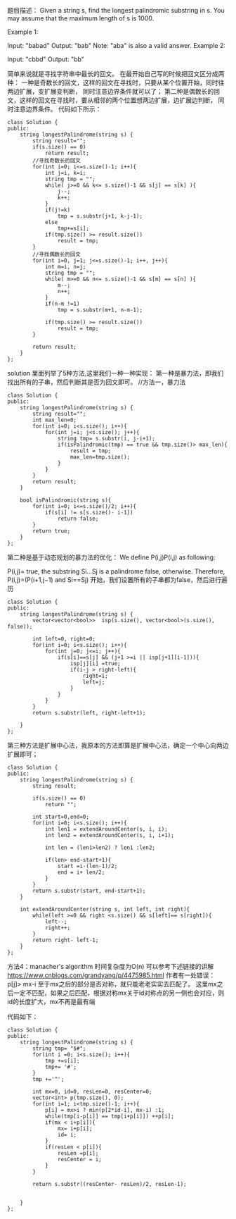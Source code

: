 题目描述：
Given a string s, find the longest palindromic substring in s. You may assume that the maximum length of s is 1000.

Example 1:

Input: "babad"
Output: "bab"
Note: "aba" is also a valid answer.
Example 2:

Input: "cbbd"
Output: "bb"

简单来说就是寻找字符串中最长的回文。
在最开始自己写的时候把回文区分成两种：
一种是奇数长的回文，这样的回文在寻找时，只要从某个位置开始，同时往两边扩展，变扩展变判断，
    同时注意边界条件就可以了；
第二种是偶数长的回文，这样的回文在寻找时，要从相邻的两个位置想两边扩展，边扩展边判断，
    同时注意边界条件。
代码如下所示：
```
class Solution {
public:
    string longestPalindrome(string s) {
        string result="";
        if(s.size() == 0)
            return result;
        //寻找奇数长的回文
        for(int i=0; i<=s.size()-1; i++){
            int j=i, k=i;
            string tmp = "";
            while( j>=0 && k<= s.size()-1 && s[j] == s[k] ){
                j--;
                k++;
            }
            if(j!=k)
                tmp = s.substr(j+1, k-j-1);
            else
                tmp+=s[i];
            if(tmp.size() >= result.size())
                result = tmp;
        }
        //寻找偶数长的回文
        for(int i=0, j=1; j<=s.size()-1; i++, j++){
            int m=i, n=j;
            string tmp = "";
            while( m>=0 && n<= s.size()-1 && s[m] == s[n] ){
                m--;
                n++;
            }
            if(n-m !=1)
                tmp = s.substr(m+1, n-m-1);

            if(tmp.size() >= result.size())
                result = tmp;
        }
        
        return result;
    }
};
```



solution 里面列举了5种方法,这里我们一种一种实现：
第一种是暴力法，即我们找出所有的子串，然后判断其是否为回文即可。
//方法一，暴力法
```
class Solution {
public:
    string longestPalindrome(string s) {
        string result="";
        int max_len=0;
        for(int i=0; i<s.size(); i++){
            for(int j=i; j<s.size(); j++){
                string tmp= s.substr(i, j-i+1);
                if(isPalindromic(tmp) == true && tmp.size()> max_len){
                    result = tmp;
                    max_len=tmp.size();
                }
            } 
        }
        return result;
    }
    
    bool isPalindromic(string s){
        for(int i=0; i<=s.size()/2; i++){
            if(s[i] != s[s.size()- i-1])
                return false;
        }
        return true;
    }
};
```

第二种是基于动态规划的暴力法的优化：
We define P(i,j)P(i,j) as following:

P(i,j)= true, the substring Si…Sj is a palindrome
        false, otherwise.
Therefore,
P(i,j)=(P(i+1,j−1) and Si==Sj)
开始，我们设置所有的子串都为false，然后进行遍历

```
class Solution {
public:
    string longestPalindrome(string s) {
        vector<vector<bool>>  isp(s.size(), vector<bool>(s.size(), false));
        
        int left=0, right=0;
        for(int i=0; i<s.size(); i++){
            for(int j=0; j<=i; j++){
                if(s[i]==s[j] && (j+1 >=i || isp[j+1][i-1])){
                    isp[j][i] =true;
                    if(i-j > right-left){
                        right=i;
                        left=j;
                    }
                }
            }
        }
        return s.substr(left, right-left+1);

    }
};
```

第三种方法是扩展中心法，我原本的方法即算是扩展中心法，确定一个中心向两边扩展即可；
```
class Solution {
public:
    string longestPalindrome(string s) {
        string result;
        
        if(s.size() == 0)
            return "";

        int start=0,end=0;
        for(int i=0; i<s.size(); i++){
            int len1 = extendAroundCenter(s, i, i);
            int len2 = extendAroundCenter(s, i, i+1);
            
            int len = (len1>len2) ? len1 :len2;
            
            if(len> end-start+1){
                start =i-(len-1)/2;
                end = i+ len/2;
            }
        }
        return s.substr(start, end-start+1);
    }
    
    int extendAroundCenter(string s, int left, int right){
        while(left >=0 && right <s.size() && s[left]== s[right]){
            left--;
            right++;
        }
        return right- left-1;
    }
};
```

方法4：manacher's algorithm 时间复杂度为O(n)
可以参考下述链接的讲解
https://www.cnblogs.com/grandyang/p/4475985.html
作者有一处错误：p[j]> mx-i   至于mx之后的部分是否对称，就只能老老实实去匹配了。
这里mx之后一定不匹配，如果之后匹配，根据对称mx关于id对称点的另一侧也会对应，则id的长度扩大，mx不再是最有端

代码如下：
```
class Solution {
public:
    string longestPalindrome(string s) {
        string tmp= "$#";
        for(int i =0; i<s.size(); i++){
            tmp +=s[i];
            tmp+= '#';
        }
        tmp +='^';
        
        int mx=0, id=0, resLen=0, resCenter=0;
        vector<int> p(tmp.size(), 0);
        for(int i=1; i<tmp.size()-1; i++){
            p[i] = mx>i ? min(p[2*id-i], mx-i) :1;
            while(tmp[i-p[i]] == tmp[i+p[i]]) ++p[i];
            if(mx < i+p[i]){
                mx= i+p[i];
                id= i;
            }
            if(resLen < p[i]){
                resLen =p[i];
                resCenter = i;
            }
        }
        
        return s.substr((resCenter- resLen)/2, resLen-1);
        
        
    }
};
```



